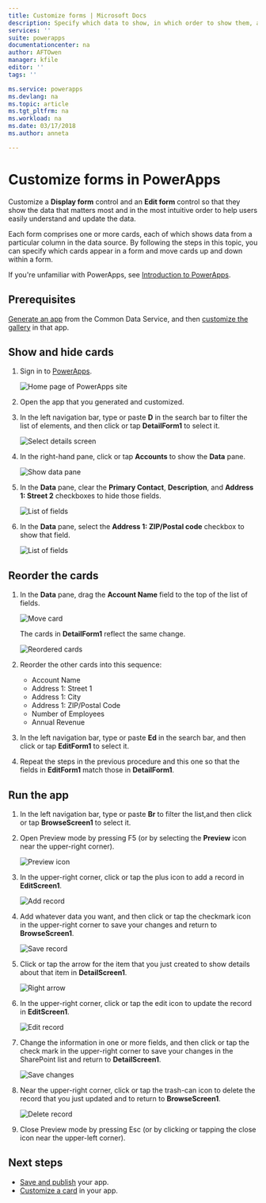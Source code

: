 ```yaml
---
title: Customize forms | Microsoft Docs
description: Specify which data to show, in which order to show them, and in which controls.
services: ''
suite: powerapps
documentationcenter: na
author: AFTOwen
manager: kfile
editor: ''
tags: ''

ms.service: powerapps
ms.devlang: na
ms.topic: article
ms.tgt_pltfrm: na
ms.workload: na
ms.date: 03/17/2018
ms.author: anneta

---
```

# Customize forms in PowerApps
Customize a **Display form** control and an **Edit form** control so that they show the data that matters most and in the most intuitive order to help users easily understand and update the data.

Each form comprises one or more cards, each of which shows data from a particular column in the data source. By following the steps in this topic, you can specify which cards appear in a form and move cards up and down within a form.

If you're unfamiliar with PowerApps, see [Introduction to PowerApps](getting-started.md).

## Prerequisites
[Generate an app](data-platform-create-app.md) from the Common Data Service, and then [customize the gallery](customize-layout-sharepoint.md) in that app.

## Show and hide cards
1. Sign in to [PowerApps](http://web.powerapps.com).

    ![Home page of PowerApps site](./media/customize-forms-sharepoint/sign-in.png)


1. Open the app that you generated and customized.

1. In the left navigation bar, type or paste **D** in the search bar to filter the list of elements, and then click or tap **DetailForm1** to select it.

    ![Select details screen](./media/customize-forms-sharepoint/select-detailform.png)

1. In the right-hand pane, click or tap **Accounts** to show the **Data** pane.

    ![Show data pane](./media/customize-forms-sharepoint/show-data-pane.png)

1. In the **Data** pane, clear the **Primary Contact**, **Description**, and **Address 1: Street 2** checkboxes to hide those fields.

    ![List of fields](./media/customize-forms-sharepoint/hide-fields.png)

1.  In the **Data** pane, select the **Address 1: ZIP/Postal code** checkbox to show that field.

    ![List of fields](./media/customize-forms-sharepoint/show-field.png)

## Reorder the cards
1. In the **Data** pane, drag the **Account Name** field to the top of the list of fields.

    ![Move card](./media/customize-forms-sharepoint/move-card.png)

    The cards in **DetailForm1** reflect the same change.

    ![Reordered cards](./media/customize-forms-sharepoint/reordered-card.png)

1. Reorder the other cards into this sequence:

    - Account Name
    - Address 1: Street 1
    - Address 1: City
    - Address 1: ZIP/Postal Code
    - Number of Employees
    - Annual Revenue

1. In the left navigation bar, type or paste **Ed** in the search bar, and then click or tap **EditForm1** to select it.

1. Repeat the steps in the previous procedure and this one so that the fields in **EditForm1** match those in **DetailForm1**.

## Run the app
1. In the left navigation bar, type or paste **Br** to filter the list,and then click or tap **BrowseScreen1** to select it.

2. Open Preview mode by pressing F5 (or by selecting the **Preview** icon near the upper-right corner).

    ![Preview icon](./media/customize-forms-sharepoint/open-preview.png)

3. In the upper-right corner, click or tap the plus icon to add a record in **EditScreen1**.

    ![Add record](./media/customize-forms-sharepoint/add-record.png)

4. Add whatever data you want, and then click or tap the checkmark icon in the upper-right corner to save your changes and return to **BrowseScreen1**.

    ![Save record](./media/customize-forms-sharepoint/save-record.png)

5. Click or tap the arrow for the item that you just created to show details about that item in **DetailScreen1**.  

    ![Right arrow](./media/customize-forms-sharepoint/right-arrow.png)

6. In the upper-right corner, click or tap the edit icon to update the record in **EditScreen1**.

    ![Edit record](./media/customize-forms-sharepoint/edit-record.png)

7. Change the information in one or more fields, and then click or tap the check mark in the upper-right corner to save your changes in the SharePoint list and return to **DetailScreen1**.  

    ![Save changes](./media/customize-forms-sharepoint/save-record.png)

8. Near the upper-right corner, click or tap the trash-can icon to delete the record that you just updated and to return to **BrowseScreen1**.

    ![Delete record](./media/customize-forms-sharepoint/delete-record.png)

9. Close Preview mode by pressing Esc (or by clicking or tapping the close icon near the upper-left corner).

## Next steps
- [Save and publish](save-publish-app.md) your app.
- [Customize a card](customize-card.md) in your app.

